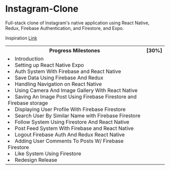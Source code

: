 # Instagram-Clone

Full-stack clone of Instagram's native application using React Native, Redux, Firebase Authentication, and Firestore, and Expo.

Inspiration
<a href="https://www.youtube.com/watch?v=1hPgQWbWmEk&t=3843s&ab_channel=freeCodeCamp.org">Link</a>
<!--
Progess Milestones [In-Progress]
  (0:00:00) Introduction
  (0:02:28) Setting up React Native Expo
  (0:16:34) Auth System With Firebase and React Native
  (0:56:33) Save Data Using Firebase And Redux
  (1:29:05) Handling Navigation on React Native
  (1:49:43) Using Camera And Image Gallery With React Native
  (2:12:57) Saving An Image Post Using Firebase Firestore and Firebase storage
  (2:42:38) Displaying User Profile With Firebase Firestore
  (3:11:57) Search User By Similar Name with Firebase Firestore
  (3:36:00) Follow System Using Firestore And React Native
  (3:55:42) Post Feed System With Firebase and React Native
  (4:27:48) Logout Firebase Auth And Redux React Native
  (4:35:24) Adding User Comments To Posts W/ Firebase Firestore
  (5:14:00) Like System Using Firestore
  (5:47:25) Redesign Release
-->
<table>
  <tr>
    <th id="demo">Progress Milestones </th>
    <th>[30%]</th>
  </tr>
  <tr>
    <ul>
      <td>
        <li>Introduction</li>
        <li>Setting up React Native Expo</li>
        <li>Auth System With Firebase and React Native</li>
        <li>Save Data Using Firebase And Redux</li>
        <li>Handling Navigation on React Native</li>
        <li>Using Camera And Image Gallery With React Native</li>
        <li>Saving An Image Post Using Firebase Firestore and Firebase storage</li>
        <li>Displaying User Profile With Firebase Firestore</li>
        <li>Search User By Similar Name with Firebase Firestore</li>
        <li>Follow System Using Firestore And React Native</li>
        <li>Post Feed System With Firebase and React Native</li>
        <li>Logout Firebase Auth And Redux React Native</li>
        <li>Adding User Comments To Posts W/ Firebase Firestore</li>
        <li>Like System Using Firestore</li>
      <li>Redesign Release</li>
      </td>
    </ul>
  </tr>
</table>

</body>
</html>
